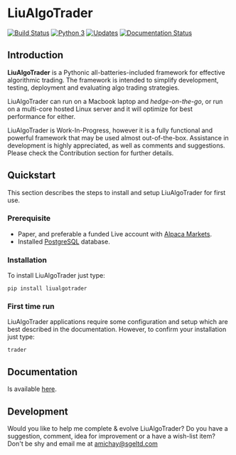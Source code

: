 # LiuAlgoTrader
[![Build Status](https://travis-ci.org/amor71/LiuAlgoTrader.svg?branch=master)](https://travis-ci.org/amor71/LiuAlgoTrader)
[![Python 3](https://pyup.io/repos/github/amor71/LiuAlgoTrader/python-3-shield.svg)](https://pyup.io/repos/github/amor71/LiuAlgoTrader/)
[![Updates](https://pyup.io/repos/github/amor71/LiuAlgoTrader/shield.svg)](https://pyup.io/repos/github/amor71/LiuAlgoTrader/)
[![Documentation Status](https://readthedocs.org/projects/liualgotrader/badge/?version=latest)](https://liualgotrader.readthedocs.io/en/latest/?badge=latest)

## Introduction

**LiuAlgoTrader** is a Pythonic all-batteries-included framework
for effective algorithmic trading. The framework is
intended to simplify development, testing,
deployment and evaluating algo trading strategies.

LiuAlgoTrader can run on a Macbook laptop and 
*hedge-on-the-go*, or run on a multi-core hosted Linux server 
and it will optimize for best performance for either. 

LiuAlgoTrader is Work-In-Progress, however it is a fully
functional and powerful framework that may be used almost out-of-the-box.
Assistance in development is highly appreciated,
as well as comments and suggestions. Please check the
Contribution section for further details.

## Quickstart

This section describes the steps to install and setup LiuAlgoTrader for first use.

### Prerequisite

- Paper, and preferable a funded Live account with [Alpaca Markets](https://alpaca.markets/docs/about-us/).
- Installed [PostgreSQL](https://www.postgresql.org/) database.

### Installation


To install LiuAlgoTrader just type:

`pip install liualgotrader`

### First time run

LiuAlgoTrader applications require some 
configuration and setup which are best described 
in the documentation. However, to confirm your 
installation just type:

`trader`

## Documentation

Is available [here](https://liualgotrader.readthedocs.io/en/latest/).

## Development

Would you like to help me complete & evolve LiuAlgoTrader? 
Do you have a suggestion, comment, idea for improvement or 
a have a wish-list item? Don't be shy and email me at 
amichay@sgeltd.com


